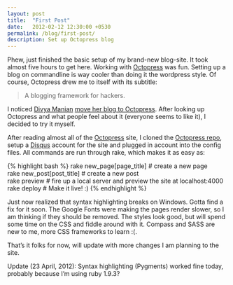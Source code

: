 ```yaml
---
layout: post
title:  "First Post"
date:   2012-02-12 12:30:00 +0530
permalink: /blog/first-post/
description: Set up Octopress blog
---
```

Phew, just finished the basic setup of my brand-new blog-site. It took almost five hours to get here. Working with [Octopress](http://octopress.org) was fun. Setting up a blog on commandline is way cooler than doing it the wordpress style. Of course, Octopress drew me to itself with its subtitle:

> A blogging framework for hackers.

I noticed [Divya Manian](http://nimbupani.com/) [move her blog to Octopress](http://nimbupani.com/redesign-notes.html). After looking up Octopress and what people feel about it (everyone seems to like it), I decided to try it myself.

After reading almost all of the [Octopress](http://octopress.org) site, I cloned the [Octopress repo](http://github.com/imathis/octopress), setup a [Disqus](https://disqus.com) account for the site and plugged in account into the config files. All commands are run through rake, which makes it as easy as:

{% highlight bash %}
rake new_page[page_title]   # create a new page  
rake new_post[post_title]   # create a new post  
rake preview                # fire up a local server and preview the site at localhost:4000  
rake deploy                 # Make it live! :)
{% endhighlight %}

Just now realized that syntax highlighting breaks on Windows. Gotta find a fix for it soon. The Google Fonts were making the pages render slower, so I am thinking if they should be removed. The styles look good, but will spend some time on the CSS and fiddle around with it. Compass and SASS are new to me, more CSS frameworks to learn :(.

That’s it folks for now, will update with more changes I am planning to the site.

Update (23 April, 2012): Syntax highlighting (Pygments) worked fine today, probably because I’m using ruby 1.9.3?

